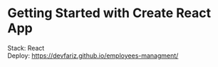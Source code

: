 # Getting Started with Create React App <br>
Stack: React <br>
Deploy: https://devfariz.github.io/employees-managment/ 
